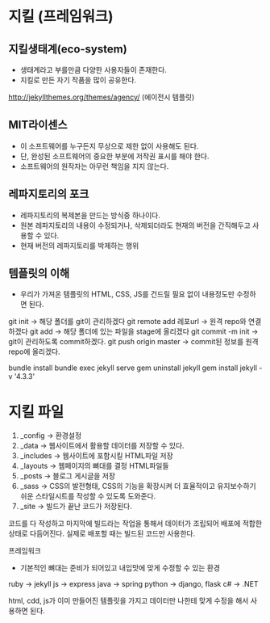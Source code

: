 # 지킬 (프레임워크)

## 지킬생태계(eco-system)
- 생태계라고 부를만큼 다양한 사용자들이 존재한다.
- 지킬로 만든 자기 작품을 많이 공유한다.

http://jekyllthemes.org/themes/agency/ (에이전시 템플릿)

## MIT라이센스
- 이 소프트웨어를 누구든지 무상으로 제한 없이 사용해도 된다.
- 단, 완성된 소프트웨어의 중요한 부분에 저작권 표시를 해야 한다.
- 소프트웨어의 원작자는 아무런 책임을 지지 않는다.

## 레파지토리의 포크
- 레파지토리의 복제본을 만드는 방식중 하나이다.
- 원본 레파지토리의 내용이 수정되거나, 삭제되더라도 현재의 버전을 간직해두고 사용할 수 있다.
- 현재 버전의 레파지토리를 박제하는 행위

## 템플릿의 이해
- 우리가 가져온 템플릿의 HTML, CSS, JS를 건드릴 필요 없이 내용정도만 수정하면 된다.
 
git init -> 해당 폴더를 git이 관리하겠다
git remote add 레포url -> 원격 repo와 연결하겠다
git add -> 해당 폴더에 있는 파일을 stage에 올리겠다
git commit -m init -> git이 관리하도록 commit하겠다.
git push origin master -> commit된 정보를 원격 repo에 올리겠다.

bundle install
bundle exec jekyll serve
gem uninstall jekyll
gem install jekyll -v '4.3.3'

# 지킬 파일

1. _config -> 환경설정
2. _data -> 웹사이트에서 활용할 데이터를 저장할 수 있다.
3. _includes -> 웹사이트에 포함시킬 HTML파일 저장
4. _layouts -> 웹페이지의 뼈대를 결정 HTML파일들
5. _posts -> 블로그 게시글을 저장
6. _sass -> CSS의 발전형태, CSS의 기능을 확장시켜 더 효율적이고 유지보수하기 쉬운 스타일시트를 작성할 수 있도록 도와준다.
7. _site -> 빌드가 끝난 코드가 저장된다.

코드를 다 작성하고 마지막에 빌드라는 작업을 통해서 데이터가 조립되어 배포에 적합한 상태로 다듬어진다.
실제로 배포할 때는 빌드된 코드만 사용한다.


프레임워크
- 기본적인 뼈대는 준비가 되어있고 내입맛에 맞게 수정할 수 있는 환경

ruby -> jekyll
js -> express
java -> spring
python -> django, flask
c# -> .NET

html, cdd, js가 이미 만들어진 템플릿을 가지고 데이터만 나한테 맞게 수정을 해서 사용하면 된다.


